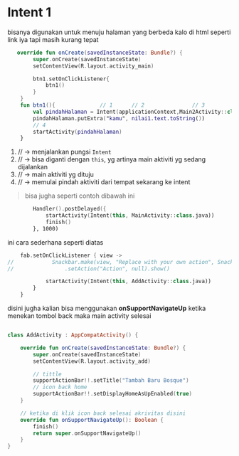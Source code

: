 # Intent 1
bisanya digunakan untuk menuju halaman yang berbeda kalo di html seperti link iya tapi masih kurang tepat

```kotlin
   override fun onCreate(savedInstanceState: Bundle?) {
        super.onCreate(savedInstanceState)
        setContentView(R.layout.activity_main)

        btn1.setOnClickListener{
            btn1()
        }
    }
    fun btn1(){              // 1      // 2               // 3
        val pindahHalaman = Intent(applicationContext,Main2Activity::class.java)
        pindahHalaman.putExtra("kamu", nilai1.text.toString())
        // 4
        startActivity(pindahHalaman)
    }
```
1. // -> menjalankan pungsi `Intent`
2. // -> bisa diganti dengan `this`, yg artinya main aktiviti yg sedang dijalankan
3. // -> main aktiviti yg dituju 
4. // -> memulai pindah aktiviti dari tempat sekarang ke intent 

> bisa jugha seperti contoh dibawah ini
```kt
        Handler().postDelayed({
            startActivity(Intent(this, MainActivity::class.java))
            finish()
        }, 1000)
```

ini cara sederhana seperti diatas
```kt
    fab.setOnClickListener { view ->
//            Snackbar.make(view, "Replace with your own action", Snackbar.LENGTH_LONG)
//                .setAction("Action", null).show()

            startActivity(Intent(this, AddActivity::class.java))
        }
    }
```

disini jugha kalian bisa menggunakan **onSupportNavigateUp** ketika menekan tombol back maka main activity selesai
```kt

class AddActivity : AppCompatActivity() {

    override fun onCreate(savedInstanceState: Bundle?) {
        super.onCreate(savedInstanceState)
        setContentView(R.layout.activity_add)

        // tittle
        supportActionBar!!.setTitle("Tambah Baru Bosque")
        // icon back home
        supportActionBar!!.setDisplayHomeAsUpEnabled(true)
    }

    // ketika di klik icon back selesai akrivitas disini
    override fun onSupportNavigateUp(): Boolean {
        finish()
        return super.onSupportNavigateUp()
    }
}
```
